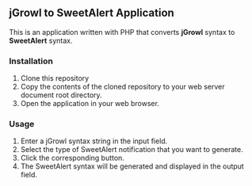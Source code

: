 ## jGrowl to SweetAlert Application

This is an application written with PHP that converts **jGrowl** syntax to **SweetAlert** syntax.

### Installation

1.  Clone this repository
2.  Copy the contents of the cloned repository to your web server document root directory.
3.  Open the application in your web browser.

### Usage

1.  Enter a jGrowl syntax string in the input field.
2.  Select the type of SweetAlert notification that you want to generate.
3.  Click the corresponding button.
4.  The SweetAlert syntax will be generated and displayed in the output field.
